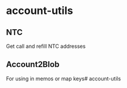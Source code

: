 # account-utils

## NTC 
Get call and refill NTC addresses

## Account2Blob
For using in memos or map keys# account-utils
